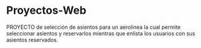 # Proyectos-Web
PROYECTO de selección de asientos para un aerolinea la cual permite seleccionar asientos y 
reservarlos mientras que enlista los usuarios con sus asientos reservados.
